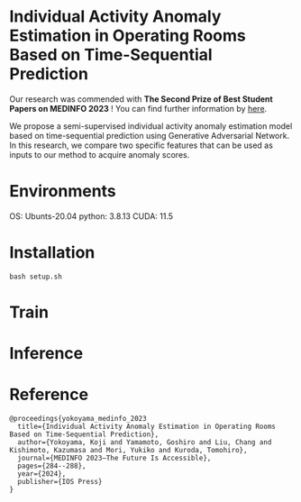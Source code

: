 # Individual Activity Anomaly Estimation in Operating Rooms Based on Time-Sequential Prediction
Our research was commended with **The Second Prize of Best Student Papers on MEDINFO 2023** ! You can find further information by [here](https://medinfo2023.org/the-international-medical-informatics-association-imia-announces-medinfo-2023-best-paper-winners/).


We propose a semi-supervised individual activity anomaly estimation model based on time-sequential prediction using Generative Adversarial Network.
In this research, we compare two specific features that can be used as inputs to our method to acquire anomaly scores.

# Environments
OS: Ubunts-20.04
python: 3.8.13
CUDA: 11.5

# Installation
```
bash setup.sh
```


# Train


# Inference



# Reference
```
@proceedings{yokoyama_medinfo_2023
  title={Individual Activity Anomaly Estimation in Operating Rooms Based on Time-Sequential Prediction},
  author={Yokoyama, Koji and Yamamoto, Goshiro and Liu, Chang and Kishimoto, Kazumasa and Mori, Yukiko and Kuroda, Tomohiro},
  journal={MEDINFO 2023—The Future Is Accessible},
  pages={284--288},
  year={2024},
  publisher={IOS Press}
}
```
